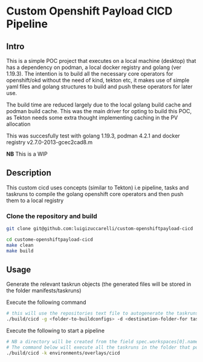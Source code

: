 # Custom Openshift Payload CICD Pipeline

## Intro

This is a simple POC project that executes on a local machine (desktop) that has a dependency on podman, a local docker registry and golang (ver 1.19.3).
The intention is to build all the necessary core operators for openshift/okd without the need of kind, tekton etc, it makes use of simple yaml files and golang structures 
to build and push these operators for later use.

The build time are reduced largely due to the local golang build cache and podman build cache. This was the main driver for opting to build this POC, as Tekton needs some extra thought implementing 
caching in the PV allocation

This was succesfully test with golang 1.19.3, podman 4.2.1 and docker registry v2.7.0-2013-gcec2cad8.m

**NB** This is a WIP 

## Description

This custom cicd uses concepts (similar to Tekton) i.e pipeline, tasks and taskruns to compile the golang openshift core operators and then push them to a local registry

### Clone the repository and build

```bash
git clone git@github.com:luigizuccarelli/custom-openshiftpayload-cicd

cd custome-openshiftpayload-cicd
make clean
make build

```

## Usage

Generate the relevant taskrun objects (the generated files will be stored in the folder manifests/taskruns)

Execute the following command


```bash
# this will use the repositories text file to autogenerate the taskruns fro the project
./build/cicd -g <folder-to-buildconfigs> -d <destination-folder-for taskruns> 

```

Execute the following to start a pipeline 

```bash
# NB a directory will be created from the field spec.workspaces[0].name in the Pipeline (file reference in manifests/pipeline)
# The command below will execute all the taskruns in the folder that points to the main kustomization folder
./build/cicd -k environments/overlays/cicd
```

